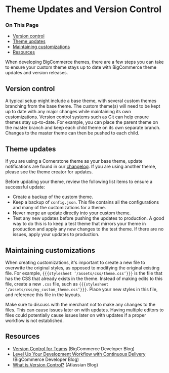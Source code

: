 # Theme Updates and Version Control

<div class="otp" id="no-index">

### On This Page
- [Version control](#version-control)
- [Theme updates](#theme-updates)
- [Maintaining customizations](#maintaining-customizations)
- [Resources](#resources)

</div>

When developing BigCommerce themes, there are a few steps you can take to ensure your custom theme stays up to date with BigCommerce theme updates and version releases.

## Version control

A typical setup might include a base theme, with several custom themes branching from the base theme. The custom theme(s) will need to be kept up to date with any major changes while maintaining its own customizations. Version control systems such as Git can help ensure themes stay up-to-date. For example, you can place the parent theme on the master branch and keep each child theme on its own separate branch. Changes to the master theme can then be pushed to each child.


## Theme updates

If you are using a Cornerstone theme as your base theme, update notifications are found in our [changelog](https://developer.bigcommerce.com/changelog). If you are using another theme, please see the theme creator for updates.

Before updating your theme, review the following list items to ensure a successful update:

* Create a backup of the custom theme.
* Keep a backup of `config.json`. This file contains all the configurations and many of the customizations for a theme.
* Never merge an update directly into your custom theme.
* Test any new updates before pushing the updates to production. A good way to do this is to keep a test theme that mirrors your theme in production and apply any new changes to the test theme. If there are no issues, apply your updates to production.

## Maintaining customizations

When creating customizations, it's important to create a new file to overwrite the original styles, as opposed to modifying the original existing file. For example, `{{{stylesheet ‘/assets/css/theme.css’}}}` is the file that has the CSS that already exists in the theme. Instead of making edits to this file, create a new `.css` file, such as `{{{stylesheet ‘/assets/css/my_custom_theme.css’}}}`. Place your new styles in this file, and reference this file in the layouts.

Make sure to discuss with the merchant not to make any changes to the files. This can cause issues later on with updates. Having multiple editors to files could potentially cause issues later on with updates if a proper workflow is not established.

## Resources
* [Version Control for Teams](https://medium.com/bigcommerce-developer-blog/version-control-for-teams-a186bd74ba7e?source=friends_link&sk=721c0fc073cbe5b729c1a2282377ca86) (BigCommerce Developer Blog)
* [Level Up Your Development Workflow with Continuous Delivery](https://medium.com/bigcommerce-developer-blog/how-to-level-up-your-development-workflow-with-continuous-delivery-3a6493cc1d13) (BigCommerce Developer Blog)
* [What is Version Control?](https://www.atlassian.com/git/tutorials/what-is-version-control) (Atlassian Blog)

